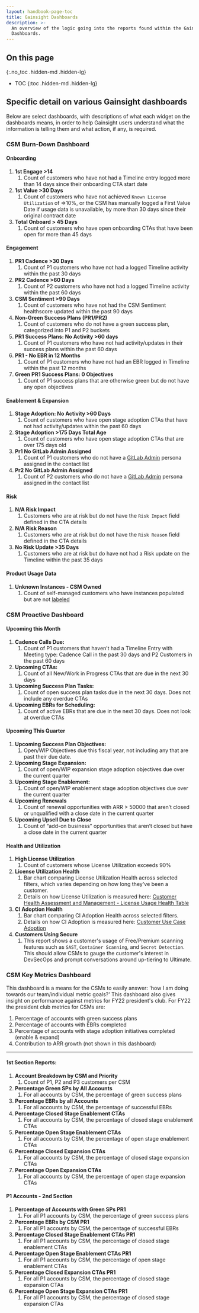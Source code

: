 ```yaml
---
layout: handbook-page-toc
title: Gainsight Dashboards
description: >-
  An overview of the logic going into the reports found within the Gainsight
  Dashboards.
---
```


## On this page
{:.no_toc .hidden-md .hidden-lg}

- TOC
{:toc .hidden-md .hidden-lg}

## Specific detail on various Gainsight dashboards

Below are select dashboards, with descriptions of what each widget on the dashboards means, in order to help Gainsight users understand what the information is telling them and what action, if any, is required.

### CSM Burn-Down Dashboard

#### Onboarding

1. **1st Engage >14**
    1. Count of customers who have not had a Timeline entry logged more than 14 days since their onboarding CTA start date
1. **1st Value >30 Days**
    1. Count of customers who have not achieved `Known License Utilization` of =>10%, or the CSM has manually logged a First Value Date if usage data is unavailable, by more than 30 days since their original contract date
1. **Total Onboard > 45 Days**
    1. Count of customers who have open onboarding CTAs that have been open for more than 45 days

#### Engagement

1. **PR1 Cadence >30 Days**
    1. Count of P1 customers who have not had a logged Timeline activity within the past 30 days
1. **PR2 Cadence >60 Days**
    1. Count of P2 customers who have not had a logged Timeline activity within the past 60 days
1. **CSM Sentiment >90 Days**
    1. Count of customers who have not had the CSM Sentiment healthscore updated within the past 90 days
1. **Non-Green Success Plans (PR1/PR2)**
    1. Count of customers who do not have a green success plan, categorized into P1 and P2 buckets
1. **PR1 Success Plans: No Activity >60 days**
    1. Count of P1 customers who have not had activity/updates in their success plans within the past 60 days
1. **PR1 - No EBR in 12 Months**
    1. Count of P1 customers who have not had an EBR logged in Timeline within the past 12 months
1. **Green PR1 Success Plans: 0 Objectives**
    1. Count of P1 success plans that are otherwise green but do not have any open objectives

#### Enablement & Expansion

1. **Stage Adoption: No Activity >60 Days**
    1. Count of customers who have open stage adoption CTAs that have not had activity/updates within the past 60 days
1. **Stage Adoption >175 Days Total Age**
    1. Count of customers who have open stage adoption CTAs that are over 175 days old
1. **Pr1 No GitLab Admin Assigned**
    1. Count of P1 customers who do not have a [GitLab Admin](/handbook/sales/field-operations/customer-success-operations/cs-ops-programs/#gitlab-admin-contacts) persona assigned in the contact list
1. **Pr2 No GitLab Admin Assigned**
    1. Count of P2 customers who do not have a [GitLab Admin](/handbook/sales/field-operations/customer-success-operations/cs-ops-programs/#gitlab-admin-contacts) persona assigned in the contact list

#### Risk

1. **N/A Risk Impact**
    1. Customers who are at risk but do not have the `Risk Impact` field defined in the CTA details
1. **N/A Risk Reason**
    1. Customers who are at risk but do not have the `Risk Reason` field defined in the CTA details
1. **No Risk Update >35 Days**
    1. Customers who are at risk but do have not had a Risk update on the Timeline within the past 35 days

#### Product Usage Data

1. **Unknown Instances - CSM Owned**
    1. Count of self-managed customers who have instances populated but are not [labeled](/handbook/customer-success/product-usage-data/using-product-usage-data-in-gainsight/#updating-self-managed-instance-type)

### CSM Proactive Dashboard

#### Upcoming this Month

1. **Cadence Calls Due:**
    1. Count of P1 customers that haven’t had a Timeline Entry with Meeting type: Cadence Call in the past 30 days and P2 Customers in the past 60 days
1. **Upcoming CTAs:**
    1. Count of all New/Work in Progress CTAs that are due in the next 30 days
1. **Upcoming Success Plan Tasks:**
    1. Count of open success plan tasks due in the next 30 days. Does not include any overdue CTAs
1. **Upcoming EBRs for Scheduling:**
    1. Count of active EBRs that are due in the next 30 days. Does not look at overdue CTAs

#### Upcoming This Quarter

1. **Upcoming Success Plan Objectives:**
    1. Open/WIP Objectives due this fiscal year, not including any that are past their due date.
1. **Upcoming Stage Expansion:**
    1. Count of open/WIP expansion stage adoption objectives due over the current quarter
1. **Upcoming Stage Enablement:**
    1. Count of open/WIP enablement stage adoption objectives due over the current quarter
1. **Upcoming Renewals**
    1. Count of renewal opportunities with ARR > 50000 that aren’t closed or unqualified with a close date in the current quarter
1. **Upcoming Upsell Due to Close**
    1. Count of “add-on business” opportunities that aren’t closed but have a close date in the current quarter

#### Health and Utilization

1. **High License Utilization**
    1. Count of customers whose License Utilization exceeds 90%
1. **License Utilization Health**
    1. Bar chart comparing License Utilization Health across selected filters, which varies depending on how long they've been a customer.
    1. Details on how License Utilization is measured here: [Customer Health Assessment and Management - License Usage Health Table](/handbook/customer-success/csm/health-score-triage/#license-usage-health-table)
1. **CI Adoption Health**
    1. Bar chart comparing CI Adoption Health across selected filters.
    1. Details on how CI Adoption is measured here: [Customer Use Case Adoption](/handbook/customer-success/product-usage-data/use-case-adoption/)
1. **Customers Using Secure**
    1.  This report shows a customer's usage of Free/Premium scanning features such as `SAST`, `Container Scanning`, and `Secret Detection`. This should allow CSMs to gauge the customer's interest in DevSecOps and prompt conversations around up-tiering to Ultimate.

### CSM Key Metrics Dashboard

This dashboard is a means for the CSMs to easily answer: 'how I am doing towards our team/individual metric goals?' This dashboard also gives insight on performance against metrics for FY22 president's club.  For FY22 the president club metrics for CSMs are: 

1. Percentage of accounts with green success plans
1. Percentage of accounts with EBRs completed 
1. Percentage of accounts with stage adoption initiatives completed (enable & expand)
1. Contribution to ARR growth (not shown in this dashboard)

---
#### 1st Section Reports: 

1. **Account Breakdown by CSM and Priority**
    1. Count of P1, P2 and P3 customers per CSM
2. **Percentage Green SPs by All Accounts**
    1. For all accounts by CSM, the percentage of green success plans
3. **Percentage EBRs by all Accounts**
    1. For all accounts by CSM, the percentage of successful EBRs 
4. **Percentage Closed Stage Enablement CTAs**
    1. For all accounts by CSM, the percentage of closed stage enablement CTAs
5. **Percentage Open Stage Enablement CTAs**
    1. For all accounts by CSM, the percentage of open stage enablement CTAs
6. **Percentage Closed Expansion CTAs**
    1. For all accounts by CSM, the percentage of closed stage expansion CTAs
7. **Percentage Open Expansion CTAs**
    1. For all accounts by CSM, the percentage of open stage expansion CTAs

#### P1 Accounts - 2nd Section

1. **Percentage of Accounts with Green SPs PR1**
    1. For all P1 accounts by CSM, the percentage of green success plans
2. **Percentage EBRs by CSM PR1**
    1. For all P1 accounts by CSM, the percentage of successful EBRs
3. **Percentage Closed Stage Enablement CTAs PR1**
    1. For all P1 accounts by CSM, the percentage of closed stage enablement CTAs
4. **Percentage Open Stage Enablement CTAs PR1**
    1. For all P1 accounts by CSM, the percentage of open stage enablement CTAs
5. **Percentage Closed Expansion CTAs PR1**
    1. For all P1 accounts by CSM, the percentage of closed stage expansion CTAs
6. **Percentage Open Stage Expansion CTAs PR1**
    1. For all P1 accounts by CSM, the percentage of closed stage expansion CTAs
